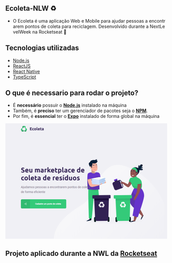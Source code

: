 ## Ecoleta-NLW ♻️

  - O Ecoleta é uma aplicação Web e Mobile para ajudar pessoas a encontrarem pontos de coleta para reciclagem. Desenvolvido durante a NextLevelWeek na Rocketseat 🚀

## Tecnologias utilizadas

- [Node.js](https://nodejs.org/en/)
- [ReactJS](https://reactjs.org/)
- [React Native](https://reactnative.dev/)
- [TypeScript](https://www.typescriptlang.org/)

## O que é necessario para rodar o projeto?

- É **necessário** possuir o **[Node.js](https://nodejs.org/en/)** instalado na máquina
- Também, é **preciso** ter um gerenciador de pacotes seja o **[NPM](https://www.npmjs.com/)**.
- Por fim, é **essencial** ter o **[Expo](https://expo.io/)** instalado de forma global na máquina

![Ecoleta](https://github.com/GuilhermeErthal/Ecoleta-NLW/blob/master/frontend/src/assets/ecoleta-gif.gif)

## Projeto aplicado durante a NWL da **[Rocketseat](https://github.com/Rocketseat)**